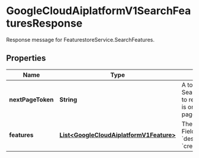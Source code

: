 

# GoogleCloudAiplatformV1SearchFeaturesResponse

Response message for FeaturestoreService.SearchFeatures.

## Properties

| Name | Type | Description | Notes |
|------------ | ------------- | ------------- | -------------|
|**nextPageToken** | **String** | A token, which can be sent as SearchFeaturesRequest.page_token to retrieve the next page. If this field is omitted, there are no subsequent pages. |  [optional] |
|**features** | [**List&lt;GoogleCloudAiplatformV1Feature&gt;**](GoogleCloudAiplatformV1Feature.md) | The Features matching the request. Fields returned: * &#x60;name&#x60; * &#x60;description&#x60; * &#x60;labels&#x60; * &#x60;create_time&#x60; * &#x60;update_time&#x60; |  [optional] |



